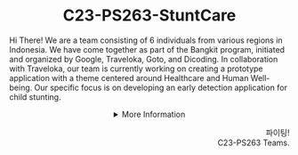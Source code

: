 <h1 align="center"> C23-PS263-StuntCare </h1>

Hi There! We are a team consisting of 6 individuals from various regions in Indonesia. We have come together as part of the Bangkit program, initiated and organized by Google, Traveloka, Goto, and Dicoding. In collaboration with Traveloka, our team is currently working on creating a prototype application with a theme centered around Healthcare and Human Well-being. Our specific focus is on developing an early detection application for child stunting.

<details>
   <summary align="center">More Information</summary>

<h2 align="center">StuntCare</h2>
<p align="center"><img src="https://github.com/C23-PS263-STUNT-CARE/design-app/assets/103315957/9520186b-d9c0-46ae-94de-3cb2889bc499" width="200px"></p>

Our stunting detection system is designed to provide early intervention and support for children at risk. By analyzing the seven key features, we can assess a child's growth patterns and compare them against established standards. This enables us to identify potential cases of stunting and take proactive measures to address them.

<p align="center">
   Download Now!
   <br>
   <a href="https://github.com/C23-PS263-STUNT-CARE/StuntCareApp-Jetpack-Compose/raw/master/app/release/download/v1.0.0/StuntCare.apk"><img src="https://github.com/C23-PS263-STUNT-CARE/.github/assets/103315957/0fd19d63-1f20-4429-993e-8a8fbe55eac4" /></a>
</p>



## Our Teams
Our team operates with three divisions for efficient collaboration:
The Machine Learning Division gathers real-time data on birth weight, birth length, body weight, body length, age, sex, and exclusive breastfeeding status and develops algorithms to optimize hotel ranking based on stunting detection, while the Mobile Development Division creates a user-friendly application interface for displaying the hotel ranking prototypes. These divisions work together, facilitated by the Cloud Computing Division, which provides data connectivity and infrastructure support. The goal is to enhance early detection of stunting in children and provide accurate hotel recommendations, ensuring their health and well-being.
   
### Machine Learning Division
   
| Bangkit ID | Name | Social Media |
|:----------:|:----:|--------------|
|M230DSX3446|Muhtarom Ahkam Maulana|[LinkedIn](https://www.linkedin.com/in/muhtaromahkam/) |
|M150DSY2152|Salma Atsila Shabiyya|[LinkedIn](https://www.linkedin.com/in/madotfx/) |

### Cloud Computing Division
| Bangkit ID | Name | Social Media |
|:----------:|:----:|--------------|
|C150DKX4320|Mohamad Nasihin Ngibad|[LinkedIn](https://www.linkedin.com/in/mohamad-nasihin-ngibad-b18479172/) |
|C331DSX4840|Mochammad Nur 'Afifudin|[LinkedIn](https://www.linkedin.com/in/mochammad-nur-afifudin-2b033617a/)  |

### Mobile Development Division
| Bangkit ID | Name | Social Media |
|:----------:|:----:|--------------|
|A331DSX1046|Febi Arifin|[LinkedIn](https://www.linkedin.com/in/febiarifin/) |
|A266DSX1042|Firmansyah Diana|[LinkedIn](https://www.linkedin.com/in/firmansyah-diana-24056b1bb/) |

## Repository
Here are the repositories associated with our project:
### Cloud Computing
1. [stuntcare-backend](https://github.com/C23-PS263-STUNT-CARE/stuntcare-backend).

### Machine Learning
1. [Machine Learning](https://github.com/C23-PS263-STUNT-CARE/Machine-Learning).
   
### Mobile Development
1. [stuntcare-app-jetpack-compose](https://github.com/C23-PS263-STUNT-CARE/StuntCareApp-Jetpack-Compose).

</details>

<p align="right"> 파이팅! <br> C23-PS263 Teams. </p>

